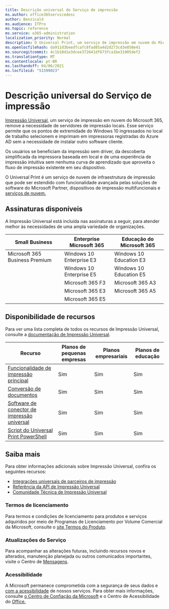 ```yaml
---
title: Descrição universal do Serviço de impressão
ms.author: office365servicedesc
author: Benzicald
ms.audience: ITPro
ms.topic: reference
ms.service: o365-administration
localization_priority: Normal
description: O Universal Print, um serviço de impressão em nuvem do Microsoft 365, remove a necessidade de servidores de impressão locais.
ms.openlocfilehash: da911d3beedfcafc8fad85a4d2d273cd3e858e41
ms.sourcegitcommit: 4c1b10d1e3dcee372641df673fca1be31005def2
ms.translationtype: MT
ms.contentlocale: pt-BR
ms.lasthandoff: 04/06/2021
ms.locfileid: "51599023"
---
```

# <a name="universal-print-service-description"></a>Descrição universal do Serviço de impressão

[Impressão Universal](https://www.microsoft.com/microsoft-365/windows/universal-print), um serviço de impressão em nuvem do Microsoft 365, remove a necessidade de servidores de impressão locais. Esse serviço permite que os pontos de extremidade do Windows 10 ingressados no local de trabalho selecionem e imprimam em impressoras registradas do Azure AD sem a necessidade de instalar outro software cliente.

Os usuários se beneficiam da impressão sem driver, da descoberta simplificada da impressora baseada em local e de uma experiência de impressão intuitiva sem nenhuma curva de aprendizado que aproveita o fluxo de impressão existente em seu dispositivo.

O Universal Print é um serviço de nuvem de infraestrutura de impressão que pode ser estendido com funcionalidade avançada pelas soluções de software do Microsoft Partner, dispositivos de impressão multifuncionais e [serviços de nuvem.](/universal-print/fundamentals/universal-print-partner-integrations)

## <a name="available-subscriptions"></a>Assinaturas disponíveis

A Impressão Universal está incluída nas assinaturas a seguir, para atender melhor às necessidades de uma ampla variedade de organizações.

| Small Business                 | Enterprise Microsoft 365     | Educação do Microsoft 365 |
|--------------------------------|------------------------------|-------------------------|
| Microsoft 365 Business Premium | Windows 10 Enterprise E3     | Windows 10 Education E3 |
|                                | Windows 10 Enterprise E5     | Windows 10 Education E5 |
|                                | Microsoft 365 F3             | Microsoft 365 A3        |
|                                | Microsoft 365 E3             | Microsoft 365 A5        |
|                                | Microsoft 365 E5             |                         |

## <a name="feature-availability"></a>Disponibilidade de recursos

Para ver uma lista completa de todos os recursos de Impressão Universal, consulte a [documentação de Impressão Universal](/universal-print/).

| Recurso                                  | Planos de pequenas empresas | Planos empresariais | Planos de educação |
|------------------------------------------|----------------------|------------------|-----------------|
| [Funcionalidade de impressão principal](/universal-print/)             | Sim                  | Sim              | Sim             |
| [Conversão de documentos](/universal-print/fundamentals/universal-print-document-conversion)                  | Sim                  | Sim              | Sim             |
| [Software de conector de impressão universal](/universal-print/fundamentals/universal-print-connector-overview)   | Sim                  | Sim              | Sim             |
| [Script do Universal Print PowerShell](/universal-print/fundamentals/universal-print-powershell) | Sim                  | Sim              | Sim             |

## <a name="learn-more"></a>Saiba mais

Para obter informações adicionais sobre Impressão Universal, confira os seguintes recursos:

- [Integrações universais de parceiros de impressão](/universal-print/fundamentals/universal-print-partner-integrations)
- [Referência da API de Impressão Universal](/graph/universal-print-concept-overview)
- [Comunidade Técnica de Impressão Universal](https://techcommunity.microsoft.com/t5/universal-print/ct-p/UniversalPrint)

### <a name="licensing-terms"></a>Termos de licenciamento

Para termos e condições de licenciamento para produtos e serviços adquiridos por meio de Programas de Licenciamento por Volume Comercial da Microsoft, consulte o [site Termos do Produto](https://www.microsoft.com/licensing/terms/). 

### <a name="service-updates"></a>Atualizações do Serviço

Para acompanhar as alterações futuras, incluindo recursos novos e alterados, manutenção planejada ou outros comunicados importantes, visite o Centro de [Mensagens](/microsoft-365/admin/manage/message-center).

### <a name="accessibility"></a>Acessibilidade

A Microsoft permanece comprometida com a segurança de seus dados e [com a acessibilidade](https://www.microsoft.com/trust-center/compliance/accessibility) de nossos serviços. Para obter mais informações, consulte [o Centro de Confiação da Microsoft](https://www.microsoft.com/trust-center) e o Centro de Acessibilidade do [Office.](https://support.microsoft.com/topic/office-accessibility-center-resources-for-people-with-disabilities-ecab0fcf-d143-4fe8-a2ff-6cd596bddc6d)